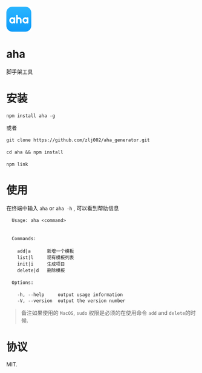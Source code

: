 ![aha Logo](./logo.png)

# aha
脚手架工具

# 安装
```
npm install aha -g
```
或者
```
git clone https://github.com/zlj002/aha_generator.git

cd aha && npm install

npm link
```

# 使用
在终端中输入 `aha` or `aha -h` , 可以看到帮助信息
```
  Usage: aha <command>


  Commands:

    add|a      新增一个模板
    list|l     现有模板列表
    init|i     生成项目
    delete|d   删除模板

  Options:

    -h, --help     output usage information
    -V, --version  output the version number
```

> 备注如果使用的 `MacOS`, `sudo` 权限是必须的在使用命令 `add` and `delete`的时候.
# 协议
MIT.









